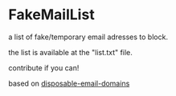# FakeMailList
a list of fake/temporary email adresses to block.

the list is available at the "list.txt" file.

contribute if you can!

based on [disposable-email-domains](URL "title text")
